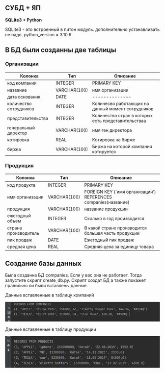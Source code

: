 ## СУБД + ЯП

**SQLite3 + Python**

SQLite3 - это встроенный в питон модуль. дополнительно устанавливать не надо.
python_version = 3.10.6

## В БД были созданны две таблицы

### Организации

| Колонка                | Тип          | Описание                                           |
|------------------------|--------------|----------------------------------------------------|
| код компании           | INTEGER      | PRIMARY KEY                                        |
| название               | VARCHAR(100) | имя организации                                    |
| дата основания         | DATE         | --------------                                     |
| количество сотрудников | INTEGER      | Количесво работающих на данный момент сотрудников  |
| представительства      | INTEGER      | Количество стран в которых есть представительстваа |
| генеральный директор   | VARCHAR(100) | имя ген директора                                  |
| котировка              | REAL         | Котировка на бирже                                 |
| биржа                  | VARCHAR(100) | Биржа на которой компания котируется               | 


### Продукция 

| Колонка              | Тип          | Описание                                                       |
|----------------------|--------------|----------------------------------------------------------------|
| код продукта         | INTEGER      | PRIMARY KEY                                                    |
| имя организации      | VARCHAR(100) | FOREIGN KEY ('имя организации') REFERENCES companies(название) |
| продукция            | VARCHAR(100) | название продукции                                             |
| ежегодный объем      | INTEGER      | Сколько в год производится                                     |
| страна производитель | VARCHAR(100) | В какой стране производится большая часть продукции            |
| пик продаж           | DATE         | Ежегодный пик продаж                                           |
| средная цена         | REAL         | Средняя цена за единицу товара                                 |


## Создание базы данных

Была созданна БД companies. Если у вас она не работает. Тогда запустите скрипт create_db.py.
Скрипт создат БД а также покажет правильно ли были вставлены данные.

Данные вставленные в таблицу компаний

![данные из таблицы companies](images/companies_data.png)

Данные вставленные в таблицу продукции

![Текст с описанием картинки](images/products_data.png)
